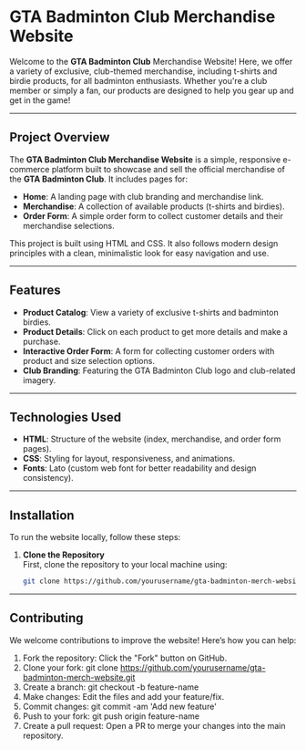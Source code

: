 # GTA Badminton Club Merchandise Website

Welcome to the **GTA Badminton Club** Merchandise Website! Here, we offer a variety of exclusive, club-themed merchandise, including t-shirts and birdie products, for all badminton enthusiasts. Whether you're a club member or simply a fan, our products are designed to help you gear up and get in the game!

---

## Project Overview

The **GTA Badminton Club Merchandise Website** is a simple, responsive e-commerce platform built to showcase and sell the official merchandise of the **GTA Badminton Club**. It includes pages for:

- **Home**: A landing page with club branding and merchandise link.
- **Merchandise**: A collection of available products (t-shirts and birdies).
- **Order Form**: A simple order form to collect customer details and their merchandise selections.

This project is built using HTML and CSS. It also follows modern design principles with a clean, minimalistic look for easy navigation and use.

---

## Features

- **Product Catalog**: View a variety of exclusive t-shirts and badminton birdies.
- **Product Details**: Click on each product to get more details and make a purchase.
- **Interactive Order Form**: A form for collecting customer orders with product and size selection options.
- **Club Branding**: Featuring the GTA Badminton Club logo and club-related imagery.

---

## Technologies Used

- **HTML**: Structure of the website (index, merchandise, and order form pages).
- **CSS**: Styling for layout, responsiveness, and animations.
- **Fonts**: Lato (custom web font for better readability and design consistency).

---

## Installation

To run the website locally, follow these steps:

1. **Clone the Repository**  
   First, clone the repository to your local machine using:
   ```bash
   git clone https://github.com/yourusername/gta-badminton-merch-website.git

---   

## Contributing
We welcome contributions to improve the website! Here’s how you can help:

1. Fork the repository: Click the "Fork" button on GitHub.
2. Clone your fork: git clone https://github.com/yourusername/gta-badminton-merch-website.git
3. Create a branch: git checkout -b feature-name
4. Make changes: Edit the files and add your feature/fix.
5. Commit changes: git commit -am 'Add new feature'
6. Push to your fork: git push origin feature-name
7. Create a pull request: Open a PR to merge your changes into the main repository.
